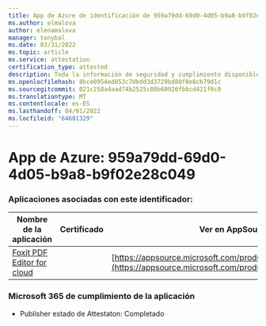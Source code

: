 ```yaml
---
title: App de Azure de identificación de 959a79dd-69d0-4d05-b9a8-b9f02e28c049
ms.author: elmalova
author: elenamalova
manager: tonybal
ms.date: 03/31/2022
ms.topic: article
ms.service: attestation
certification_type: attested
description: Toda la información de seguridad y cumplimiento disponible para 959a79dd-69d0-4d05-b9a8-b9f02e28c049.
ms.openlocfilehash: 8bce0954ed053c7dbdd3d3729bd80f8e8cb79d1c
ms.sourcegitcommit: 021c258a4aad74b2525c08b60926fbbcd421f0c0
ms.translationtype: MT
ms.contentlocale: es-ES
ms.lasthandoff: 04/01/2022
ms.locfileid: "64601329"
---
```

# <a name="azure-app-id-959a79dd-69d0-4d05-b9a8-b9f02e28c049"></a>App de Azure: 959a79dd-69d0-4d05-b9a8-b9f02e28c049


### <a name="apps-associated-with-this-id"></a>Aplicaciones asociadas con este identificador:
| **Nombre de la aplicación** | **Certificado** | **Ver en AppSource** |
|--------------|---------------|-----------------------|
| [Foxit PDF Editor for cloud](../forward/WA200003703.md) |  | [https://appsource.microsoft.com/product/office/WA200003703](https://appsource.microsoft.com/product/office/WA200003703) |

### <a name="microsoft-365-app-compliance-status"></a>Microsoft 365 de cumplimiento de la aplicación
- Publisher estado de Attestaton: Completado
